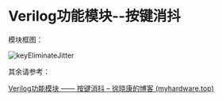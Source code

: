 # Verilog功能模块--按键消抖

模块框图：

![keyEliminateJitter](https://picgo-dakang.oss-cn-hangzhou.aliyuncs.com/img/keyEliminateJitter.svg)

其余请参考：

[Verilog功能模块 —— 按键消抖 – 徐晓康的博客 (myhardware.top)](https://www.myhardware.top/verilog功能模块-按键消抖/)
